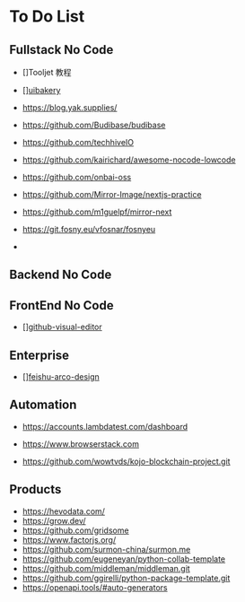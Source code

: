 # To Do List

## Fullstack No Code
- []Tooljet 教程
- [][uibakery](https://uibakery.io/)
- https://blog.yak.supplies/
- https://github.com/Budibase/budibase
- https://github.com/techhiveIO
- https://github.com/kairichard/awesome-nocode-lowcode
- https://github.com/onbai-oss
- https://github.com/Mirror-Image/nextjs-practice
- https://github.com/m1guelpf/mirror-next
- https://git.fosny.eu/vfosnar/fosnyeu

- [](https://materialize.com/case-study)

## Backend No Code

## FrontEnd No Code

- [][github-visual-editor](https://github.com/topics/visual-editor)


## Enterprise 

- [][feishu-arco-design](https://github.com/arco-design)


## Automation

- https://accounts.lambdatest.com/dashboard
- https://www.browserstack.com


- https://github.com/wowtvds/kojo-blockchain-project.git

## Products

- https://hevodata.com/
- https://grow.dev/
- https://github.com/gridsome
- https://www.factorjs.org/
- https://github.com/surmon-china/surmon.me
- https://github.com/eugeneyan/python-collab-template
- https://github.com/middleman/middleman.git
- https://github.com/ggirelli/python-package-template.git
- https://openapi.tools/#auto-generators